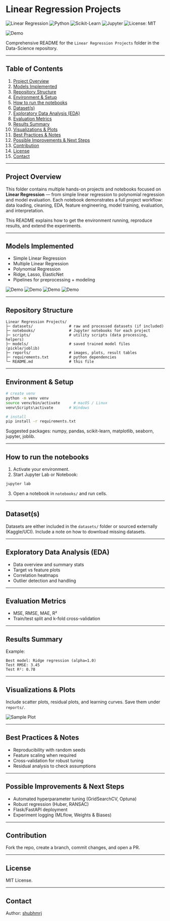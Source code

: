 # Linear Regression Projects

![Linear Regression](https://img.shields.io/badge/Regression-Linear-blue)
![Python](https://img.shields.io/badge/Python-3.8%2B-green?logo=python)
![Scikit-Learn](https://img.shields.io/badge/ML-ScikitLearn-orange?logo=scikit-learn)
![Jupyter](https://img.shields.io/badge/Notebook-Jupyter-orange?logo=jupyter)
![License: MIT](https://img.shields.io/badge/License-MIT-yellow.svg)

![Demo](Media/cost-decreaseillustration.gif)

Comprehensive README for the `Linear Regression Projects` folder in the Data-Science repository.

---

## Table of Contents
1. [Project Overview](#project-overview)
2. [Models Implemented](#models-implemented)
3. [Repository Structure](#repository-structure)
4. [Environment & Setup](#environment--setup)
5. [How to run the notebooks](#how-to-run-the-notebooks)
6. [Dataset(s)](#datasets)
7. [Exploratory Data Analysis (EDA)](#exploratory-data-analysis-eda)
8. [Evaluation Metrics](#evaluation-metrics)
9. [Results Summary](#results-summary)
10. [Visualizations & Plots](#visualizations--plots)
11. [Best Practices & Notes](#best-practices--notes)
12. [Possible Improvements & Next Steps](#possible-improvements--next-steps)
13. [Contribution](#contribution)
14. [License](#license)
15. [Contact](#contact)


---

## Project Overview
This folder contains multiple hands-on projects and notebooks focused on **Linear Regression** — from simple linear regression to polynomial regression and model evaluation. Each notebook demonstrates a full project workflow: data loading, cleaning, EDA, feature engineering, model training, evaluation, and interpretation.

This README explains how to get the environment running, reproduce results, and extend the experiments.

---

## Models Implemented
- Simple Linear Regression
- Multiple Linear Regression
- Polynomial Regression
- Ridge, Lasso, ElasticNet
- Pipelines for preprocessing + modeling


![Demo](Media\alpha0.003-min.gif)
![Demo](Media\alpha0.03-min.gif)
![Demo](Media\alpha0.3-min.gif)
![Demo](Media\alpha0.2-min.gif)

---
## Repository Structure
```
Linear Regression Projects/
├─ datasets/                # raw and processed datasets (if included)
├─ notebooks/               # Jupyter notebooks for each project
├─ scripts/                 # utility scripts (data processing, helpers)
├─ models/                  # saved trained model files (pickle/joblib)
├─ reports/                 # images, plots, result tables
├─ requirements.txt         # python dependencies
└─ README.md                # this file
```

---

## Environment & Setup
```bash
# create venv
python -m venv venv
source venv/bin/activate      # macOS / Linux
venv\Scripts\activate       # Windows

# install
pip install -r requirements.txt
```

Suggested packages: numpy, pandas, scikit-learn, matplotlib, seaborn, jupyter, joblib.

---

## How to run the notebooks
1. Activate your environment.
2. Start Jupyter Lab or Notebook:
```bash
jupyter lab
```
3. Open a notebook in `notebooks/` and run cells.

---

## Dataset(s)
Datasets are either included in the `datasets/` folder or sourced externally (Kaggle/UCI). Include a note on how to download missing datasets.

---

## Exploratory Data Analysis (EDA)
- Data overview and summary stats
- Target vs feature plots
- Correlation heatmaps
- Outlier detection and handling


---

## Evaluation Metrics
- MSE, RMSE, MAE, R²
- Train/test split and k-fold cross-validation

---

## Results Summary
Example:
```
Best model: Ridge regression (alpha=1.0)
Test RMSE: 3.45
Test R²: 0.78
```

---

## Visualizations & Plots
Include scatter plots, residual plots, and learning curves. Save them under `reports/`.

![Sample Plot](https://raw.githubusercontent.com/shubhmrj/Data-Science/main/Linear%20Regression%20Projects/reports/sample_plot.png)

---

## Best Practices & Notes
- Reproducibility with random seeds
- Feature scaling when required
- Cross-validation for robust tuning
- Residual analysis to check assumptions

---

## Possible Improvements & Next Steps
- Automated hyperparameter tuning (GridSearchCV, Optuna)
- Robust regression (Huber, RANSAC)
- Flask/FastAPI deployment
- Experiment logging (MLflow, Weights & Biases)

---

## Contribution
Fork the repo, create a branch, commit changes, and open a PR.

---

## License
MIT License.

---

## Contact
Author: [shubhmrj](https://github.com/shubhmrj)
